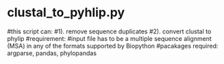 # clustal_to_pyhlip.py

#this script can:
#1). remove sequence duplicates 
#2). convert clustal to phylip
#requirement: 
#input file has to be a multiple sequence alignment (MSA) in any of the formats supported by Biopython
#pacakages required: argparse, pandas, phylopandas
